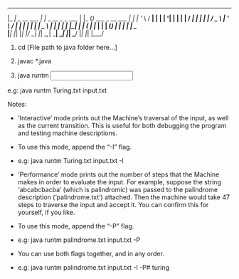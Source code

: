   ___                 _                           _     _                       
 |_ _|  _ __    ___  | |_   _ __   _   _    ___  | |_  (_)   ___    _ __    ___ 
  | |  | '_ \  / __| | __| | '__| | | | |  / __| | __| | |  / _ \  | '_ \  / __|
  | |  | | | | \__ \ | |_  | |    | |_| | | (__  | |_  | | | (_) | | | | | \__ \
 |___| |_| |_| |___/  \__| |_|     \__,_|  \___|  \__| |_|  \___/  |_| |_| |___/


1) cd [File path to java folder here...]

2) javac *.java

3) java runtm <Turing Machine description file> <Input file> <Optional flag>

e.g: java runtm Turing.txt input.txt




Notes: 

* ’Interactive’ mode prints out the Machine’s traversal of the input, as well as the current transition. This is useful for both debugging the program and testing machine descriptions.

 - To use this mode, append the “-I” flag. 

 - e.g: java runtm Turing.txt input.txt -I

* ’Performance’ mode prints out the number of steps that the Machine makes in order to evaluate the input. For example, suppose the string ‘abcabcbacba’ (which is palindromic) was passed to the palindrome description (‘palindrome.txt’) attached. Then the machine would take 47 steps to traverse the input and accept it. You can confirm this for yourself, if you like.

 - To use this mode, append the “-P” flag.

 - e.g: java runtm palindrome.txt input.txt -P

* You can use both flags together, and in any order.

 - e.g: java runtm palindrome.txt input.txt -I -P# turing 
